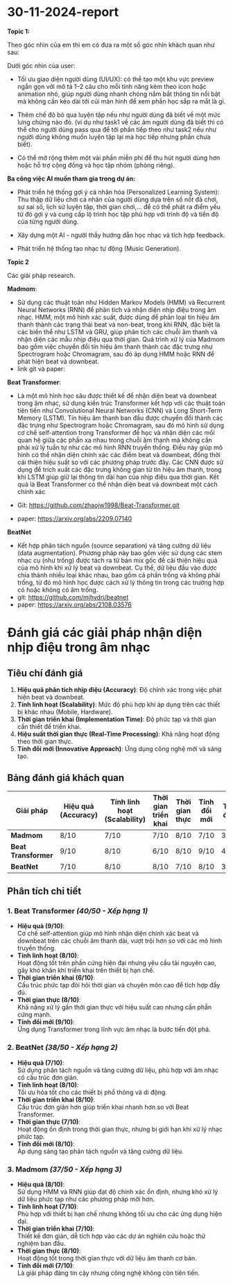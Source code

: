 # 30-11-2024-report

**Topic 1:**

Theo góc nhìn của em thì em có đưa ra một số góc nhìn khách quan như sau:

Dưới góc nhìn của user:

- Tối ưu giao diện người dùng (UI/UX):  có thể tạo một khu vực preview ngắn gọn với mô tả 1–2 câu cho mỗi tính năng kèm theo icon hoặc animation nhỏ, giúp người dùng nhanh chóng nắm bắt thông tin nổi bật mà không cần kéo dài tới cúi màn hình để xem phần học sắp ra mắt là gì.

- Thêm chế độ bỏ qua luyện tập nếu như người dùng đã biết về một mức lưng chừng nào đó. (ví dụ như task1 về các âm người dùng đã biết thì có thể cho người dùng pass qua để tới phần tiếp theo như task2 nếu như người dùng không muốn luyện tập lại mà học tiếp nhưng phần chưa biết).

- Có thể mở rộng thêm một vài phần miễn phí để thu hút người dùng hơn hoặc hỗ trợ cộng đồng và học tập nhóm (phòng riêng).


**Ba công việc AI muốn tham gia trong dự án:**

- Phát triển hệ thống gợi ý cá nhân hóa (Personalized Learning System): Thu thập dữ liệu chơi cá nhân của người dùng dựa trên số nốt đã chơi, sự sai số, lịch sử luyện tập, thời gian chơi,... để có thể phát ra điểm yếu từ đó gợi ý và cung cấp lộ trình học tập phù hợp với trình độ và tiến độ của từng người dùng.

-  Xây dựng một AI - người thầy hướng dẫn học nhạc và tích hợp feedback.

-  Phát triển hệ thống tạo nhạc tự động (Music Generation).

**Topic 2**

Các giải pháp research.

  **Madmom**: 
  - Sử dụng các thuật toán như Hidden Markov Models (HMM) và Recurrent Neural Networks (RNN) để phân tích và nhận diện nhịp điệu trong âm nhạc. HMM, một mô hình xác suất, được dùng để phân loại tín hiệu âm thanh thành các trạng thái beat và non-beat, trong khi RNN, đặc biệt là các biến thể như LSTM và GRU, giúp phân tích các chuỗi âm thanh và nhận diện các mẫu nhịp điệu qua thời gian. Quá trình xử lý của Madmom bao gồm việc chuyển đổi tín hiệu âm thanh thành các đặc trưng như Spectrogram hoặc Chromagram, sau đó áp dụng HMM hoặc RNN để phát hiện beat và downbeat.
-  link git và paper:

 **Beat Transformer**: 
 
 - Là một mô hình học sâu được thiết kế để nhận diện beat và downbeat trong âm nhạc, sử dụng kiến trúc Transformer kết hợp với các thuật toán tiên tiến như Convolutional Neural Networks (CNN) và Long Short-Term Memory (LSTM). Tín hiệu âm thanh ban đầu được chuyển đổi thành các đặc trưng như Spectrogram hoặc Chromagram, sau đó mô hình sử dụng cơ chế self-attention trong Transformer để học và nhận diện các mối quan hệ giữa các phần xa nhau trong chuỗi âm thanh mà không cần phải xử lý tuần tự như các mô hình RNN truyền thống. Điều này giúp mô hình có thể nhận diện chính xác các điểm beat và downbeat, đồng thời cải thiện hiệu suất so với các phương pháp trước đây. Các CNN được sử dụng để trích xuất các đặc trưng không gian từ tín hiệu âm thanh, trong khi LSTM giúp giữ lại thông tin dài hạn của nhịp điệu qua thời gian. Kết quả là Beat Transformer có thể nhận diện beat và downbeat một cách chính xác
 - Git: https://github.com/zhaojw1998/Beat-Transformer.git
   
 - paper: https://arxiv.org/abs/2209.07140

**BeatNet**

- Kết hợp phân tách nguồn (source separation) và tăng cường dữ liệu (data augmentation). Phương pháp này bao gồm việc sử dụng các stem nhạc cụ (như trống) được tách ra từ bản mix gốc để cải thiện hiệu quả của mô hình khi xử lý beat và downbeat. Cụ thể, dữ liệu đầu vào được chia thành nhiều loại khác nhau, bao gồm cả phần trống và không phải trống, từ đó mô hình học được cách xử lý thông tin trong các trường hợp có hoặc không có âm trống.
- git: https://github.com/mjhydri/beatnet
- paper: https://arxiv.org/abs/2108.03576



# Đánh giá các giải pháp nhận diện nhịp điệu trong âm nhạc

## Tiêu chí đánh giá
1. **Hiệu quả phân tích nhịp điệu (Accuracy)**: Độ chính xác trong việc phát hiện beat và downbeat.
2. **Tính linh hoạt (Scalability)**: Mức độ phù hợp khi áp dụng trên các thiết bị khác nhau (Mobile, Hardware).
3. **Thời gian triển khai (Implementation Time)**: Độ phức tạp và thời gian cần thiết để triển khai.
4. **Hiệu suất thời gian thực (Real-Time Processing)**: Khả năng hoạt động theo thời gian thực.
5. **Tính đổi mới (Innovative Approach)**: Ứng dụng công nghệ mới và sáng tạo.

## Bảng đánh giá khách quan

| **Giải pháp**      | **Hiệu quả (Accuracy)** | **Tính linh hoạt (Scalability)** | **Thời gian triển khai** | **Thời gian thực** | **Tính đổi mới** | **Tổng điểm** |
|---------------------|-------------------------|-----------------------------------|--------------------------|--------------------|------------------|---------------|
| **Madmom**         | 8/10                   | 7/10                              | 7/10                     | 8/10               | 7/10             | 37/50         |
| **Beat Transformer** | 9/10                   | 8/10                              | 6/10                     | 8/10               | 9/10             | 40/50         |
| **BeatNet**         | 7/10                   | 8/10                              | 8/10                     | 7/10               | 8/10             | 38/50         |

## Phân tích chi tiết

### 1. Beat Transformer *(40/50 - Xếp hạng 1)*
- **Hiệu quả (9/10)**:  
  Cơ chế self-attention giúp mô hình nhận diện chính xác beat và downbeat trên các chuỗi âm thanh dài, vượt trội hơn so với các mô hình truyền thống.  
- **Tính linh hoạt (8/10)**:  
  Hoạt động tốt trên phần cứng hiện đại nhưng yêu cầu tài nguyên cao, gây khó khăn khi triển khai trên thiết bị hạn chế.  
- **Thời gian triển khai (6/10)**:  
  Cấu trúc phức tạp đòi hỏi thời gian và chuyên môn cao để tích hợp đầy đủ.  
- **Thời gian thực (8/10)**:  
  Khả năng xử lý gần thời gian thực với hiệu suất cao nhưng cần phần cứng mạnh.  
- **Tính đổi mới (9/10)**:  
  Ứng dụng Transformer trong lĩnh vực âm nhạc là bước tiến đột phá.

### 2. BeatNet *(38/50 - Xếp hạng 2)*
- **Hiệu quả (7/10)**:  
  Sử dụng phân tách nguồn và tăng cường dữ liệu, phù hợp với âm nhạc có cấu trúc đơn giản.  
- **Tính linh hoạt (8/10)**:  
  Tối ưu hóa tốt cho các thiết bị phổ thông và di động.  
- **Thời gian triển khai (8/10)**:  
  Cấu trúc đơn giản hơn giúp triển khai nhanh hơn so với Beat Transformer.  
- **Thời gian thực (7/10)**:  
  Hoạt động ổn định trong thời gian thực, nhưng bị giới hạn khi xử lý nhạc phức tạp.  
- **Tính đổi mới (8/10)**:  
  Áp dụng sáng tạo phân tách nguồn và tăng cường dữ liệu.

### 3. Madmom *(37/50 - Xếp hạng 3)*
- **Hiệu quả (8/10)**:  
  Sử dụng HMM và RNN giúp đạt độ chính xác ổn định, nhưng khó xử lý dữ liệu phức tạp như các phương pháp mới hơn.  
- **Tính linh hoạt (7/10)**:  
  Phù hợp với thiết bị hạn chế nhưng không tối ưu cho các ứng dụng hiện đại.  
- **Thời gian triển khai (7/10)**:  
  Thiết kế đơn giản, dễ tích hợp vào các dự án nghiên cứu hoặc thử nghiệm ban đầu.  
- **Thời gian thực (8/10)**:  
  Hoạt động tốt trong thời gian thực với dữ liệu âm thanh cơ bản.  
- **Tính đổi mới (7/10)**:  
  Là giải pháp đáng tin cậy nhưng công nghệ không còn tiên tiến.
























